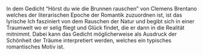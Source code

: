 In dem Gedicht “Hörst du wie die Brunnen rauschen” von Clemens Brentano welches der literarischen Epoche der Romantik zuzuordnen ist, ist das lyrische Ich fasziniert von dem Rauschen der Natur und begibt sich in einer Traumwelt wo er selig fliegt und Glück findet, die er dann in die Realität mitnimmt. Dabei kann das Gedicht möglicherweise als Ausdruck der Schönheit der Träume interpretiert werden, welches ein typisches romantisches Motiv ist.


